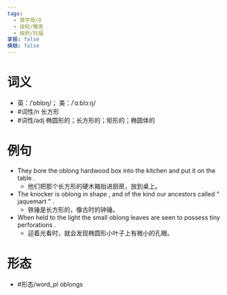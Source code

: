 ```yaml
---
tags:
  - 首字母/O
  - 级别/雅思
  - 级别/托福
掌握: false
模糊: false
---
```

# 词义
- 英：/ˈɒblɒŋ/； 美：/ˈɑːblɔːŋ/
- #词性/n  长方形
- #词性/adj  椭圆形的；长方形的；矩形的；椭圆体的
# 例句
- They bore the oblong hardwood box into the kitchen and put it on the table .
	- 他们把那个长方形的硬木箱抬进厨房，放到桌上。
- The knocker is oblong in shape , and of the kind our ancestors called " jaquemart " .
	- 铁锤是长方形的，像古时的钟锤。
- When held to the light the small oblong leaves are seen to possess tiny perforations .
	- 迎着光看时，就会发现椭圆形小叶子上有微小的孔眼。
# 形态
- #形态/word_pl oblongs
